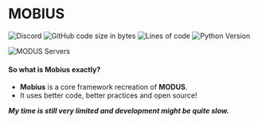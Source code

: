 # MOBIUS
![Discord](https://img.shields.io/discord/588386689274216487?color=5865F2&label=The%20MODUS%20Project&style=flat&logo=Discord&logoColor=white)
![GitHub code size in bytes](https://img.shields.io/github/languages/code-size/TexNevada/Mobius?style=flat)
![Lines of code](https://img.shields.io/tokei/lines/github/TexNevada/Mobius?style=flat)
![Python Version](https://img.shields.io/badge/Python-3.8%20%7C%203.9%20%7C%203.10-blue?logo=Python&logoColor=white)
 
![MODUS Servers](https://top.gg/api/widget/servers/532591107553624084.svg)

#### So what is Mobius exactly?

- **Mobius** is a core framework recreation of **MODUS**.
- It uses better code, better practices and open source!
 
***My time is still very limited and development might be quite slow.***
